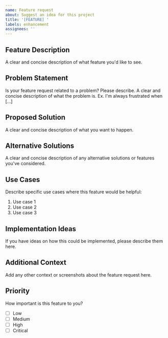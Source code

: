 ```yaml
---
name: Feature request
about: Suggest an idea for this project
title: '[FEATURE] '
labels: enhancement
assignees: ''
---
```


## Feature Description
A clear and concise description of what feature you'd like to see.

## Problem Statement
Is your feature request related to a problem? Please describe.
A clear and concise description of what the problem is. Ex. I'm always frustrated when [...]

## Proposed Solution
A clear and concise description of what you want to happen.

## Alternative Solutions
A clear and concise description of any alternative solutions or features you've considered.

## Use Cases
Describe specific use cases where this feature would be helpful:
1. Use case 1
2. Use case 2
3. Use case 3

## Implementation Ideas
If you have ideas on how this could be implemented, please describe them here.

## Additional Context
Add any other context or screenshots about the feature request here.

## Priority
How important is this feature to you?
- [ ] Low
- [ ] Medium
- [ ] High
- [ ] Critical